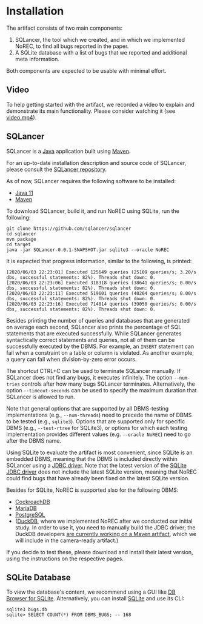 # Installation

The artifact consists of two main components:

1. SQLancer, the tool which we created, and in which we implemented NoREC, to find all bugs reported in the paper.
2. A SQLite database with a list of bugs that we reported and additional meta information.

Both components are expected to be usable with minimal effort.

## Video

To help getting started with the artifact, we recorded a video to explain and demonstrate its main functionality. Please consider watching it (see [video.mp4](video.mp4)).

## SQLancer

SQLancer is a [Java](https://www.java.com/) application built using [Maven](https://maven.apache.org/).

For an up-to-date installation description and source code of SQLancer, please consult the [SQLancer repository](https://github.com/sqlancer/sqlancer/).

As of now, SQLancer requires the following software to be installed:

* [Java 11](https://www.oracle.com/java/technologies/javase-jdk11-downloads.html)
* [Maven](https://maven.apache.org/install.html)

To download SQLancer, build it, and run NoREC using SQLite, run the following:

```
git clone https://github.com/sqlancer/sqlancer
cd sqlancer
mvn package
cd target
java -jar SQLancer-0.0.1-SNAPSHOT.jar sqlite3 --oracle NoREC
```

It is expected that progress information, similar to the following, is printed:
```
[2020/06/03 22:23:01] Executed 125649 queries (25109 queries/s; 3.20/s dbs, successful statements: 82%). Threads shut down: 0.
[2020/06/03 22:23:06] Executed 318318 queries (38641 queries/s; 0.00/s dbs, successful statements: 82%). Threads shut down: 0.
[2020/06/03 22:23:11] Executed 519601 queries (40264 queries/s; 0.00/s dbs, successful statements: 82%). Threads shut down: 0.
[2020/06/03 22:23:16] Executed 714814 queries (39050 queries/s; 0.00/s dbs, successful statements: 82%). Threads shut down: 0.
```

Besides printing the number of queries and databases that are generated on average each second, SQLancer also prints the percentage of SQL statements that are executed successfully. While SQLancer generates syntactically correct statements and queries, not all of them can be successfully executed by the DBMS. For example, an `INSERT` statement can fail when a constraint on a table or column is violated. As another example, a query can fail when division-by-zero error occurs.

The shortcut CTRL+C can be used to terminate SQLancer manually. If SQLancer does not find any bugs, it executes infinitely. The option `--num-tries` controls after how many bugs SQLancer terminates. Alternatively, the option `--timeout-seconds` can be used to specify the maximum duration that SQLancer is allowed to run.

Note that general options that are supported by all DBMS-testing implementations (e.g., `--num-threads`) need to precede the name of DBMS to be tested (e.g., `sqlite3`). Options that are supported only for specific DBMS (e.g., `--test-rtree` for SQLite3), or options for which each testing implementation provides different values (e.g. `--oracle NoREC`) need to go after the DBMS name.

Using SQLite to evaluate the artifact is most convenient, since SQLite is an embedded DBMS, meaning that the DBMS is included directly within SQLancer using a [JDBC driver](https://docs.oracle.com/javase/tutorial/jdbc/basics/index.html). Note that the latest version of the [SQLite JDBC driver](https://bitbucket.org/xerial/sqlite-jdbc/downloads/) does not include the latest SQLite version, meaning that NoREC could find bugs that have already been fixed on the latest SQLite version.

Besides for SQLite, NoREC is supported also for the following DBMS:
* [CockroachDB](https://github.com/cockroachdb/cockroach)
* [MariaDB](https://github.com/mariadb)
* [PostgreSQL](https://github.com/postgres/postgres/)
* ([DuckDB](https://github.com/cwida/duckdb), where we implemented NoREC after we conducted our initial study. In order to use it, you need to manually build the JDBC driver; the DuckDB developers [are currently working on a Maven artifact](https://github.com/cwida/duckdb/issues/649), which we will include in the camera-ready artifact.)

If you decide to test these, please download and install their latest version, using the instructions on the respective pages.

## SQLite Database

To view the database's content, we recommend using a GUI like [DB Browser for SQLite](https://sqlitebrowser.org/). Alternatively, you can install [SQLite](https://www.sqlite.org/download.html) and use its CLI:

```
sqlite3 bugs.db
sqlite> SELECT COUNT(*) FROM DBMS_BUGS; -- 168
```
